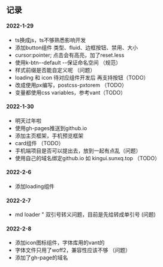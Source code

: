 ## 记录
#### 2022-1-29
- ts换成js，ts不够熟悉影响开发
- 添加button组件 类型、fluid、边框按钮、禁用、大小
- cursor:pointer; 点击会有高亮，加了reset.less
- 使用k-btn--default --保证命名空间 （规范）
- 样式前缀是否能自定义呢 （问题）
- loading 和 icon 待对应组件开发后 再支持按钮（TODO）
- 改成使用px编写，postcss-pxtorem （TODO）
- 变量都使用css variables，参考vant（TODO）

#### 2022-1-30
- 明天过年啦
- 使用gh-pages推送到github.io
- 添加主页框架，手机预览框架
- card组件 （TODO）
- 手机端项目是否可以提出去，放到一起有点乱（问题）
- 使用自己的域名绑定github.io  如 kingui.sunxq.top （TODO）

#### 2022-2-6
- 添加loading组件

#### 2022-2-7
- md loader " 双引号转义问题，目前是先给转成单引号 (问题)

#### 2022-2-8
- 添加icon图标组件，字体库用的vant的
- 字体文件只用了woff2，兼容性应该不够 （问题）
- 添加了gh-page的域名






















